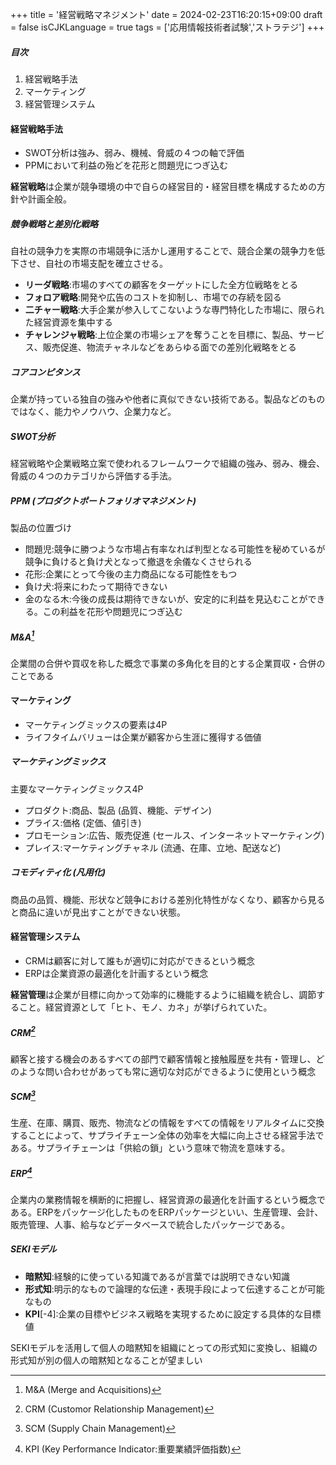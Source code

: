 +++
title = '経営戦略マネジメント'
date = 2024-02-23T16:20:15+09:00
draft = false
isCJKLanguage = true
tags = ['応用情報技術者試験','ストラテジ']
+++

##### 目次
1. 経営戦略手法
2. マーケティング
3. 経営管理システム

#### 経営戦略手法
* SWOT分析は強み、弱み、機械、脅威の４つの軸で評価
* PPMにおいて利益の殆どを花形と問題児につぎ込む

**経営戦略**は企業が競争環境の中で自らの経営目的・経営目標を構成するための方針や計画全般。

##### 競争戦略と差別化戦略
自社の競争力を実際の市場競争に活かし運用することで、競合企業の競争力を低下させ、自社の市場支配を確立させる。
* **リーダ戦略**:市場のすべての顧客をターゲットにした全方位戦略をとる
* **フォロア戦略**:開発や広告のコストを抑制し、市場での存続を図る
* **二チャー戦略**:大手企業が参入してこないような専門特化した市場に、限られた経営資源を集中する
* **チャレンジャ戦略**:上位企業の市場シェアを奪うことを目標に、製品、サービス、販売促進、物流チャネルなどをあらゆる面での差別化戦略をとる

##### コアコンピタンス
企業が持っている独自の強みや他者に真似できない技術である。製品などのものではなく、能力やノウハウ、企業力など。

##### SWOT分析
経営戦略や企業戦略立案で使われるフレームワークで組織の強み、弱み、機会、脅威の４つのカテゴリから評価する手法。

##### PPM (プロダクトポートフォリオマネジメント)
製品の位置づけ
* 問題児:競争に勝つような市場占有率なれば判型となる可能性を秘めているが競争に負けると負け犬となって撤退を余儀なくさせられる
* 花形:企業にとって今後の主力商品になる可能性をもつ
* 負け犬:将来にわたって期待できない
* 金のなる木:今後の成長は期待できないが、安定的に利益を見込むことができる。この利益を花形や問題児につぎ込む

##### M&A[^1]
企業間の合併や買収を称した概念で事業の多角化を目的とする企業買収・合併のことである

#### マーケティング
* マーケティングミックスの要素は4P
* ライフタイムバリューは企業が顧客から生涯に獲得する価値

##### マーケティングミックス
主要なマーケティングミックス4P
* プロダクト:商品、製品 (品質、機能、デザイン)
* プライス:価格 (定価、値引き)
* プロモーション:広告、販売促進 (セールス、インターネットマーケティング)
* プレイス:マーケティングチャネル (流通、在庫、立地、配送など)

##### コモディティ化 (凡用化)
商品の品質、機能、形状など競争における差別化特性がなくなり、顧客から見ると商品に違いが見出すことができない状態。

#### 経営管理システム
* CRMは顧客に対して誰もが適切に対応ができるという概念
* ERPは企業資源の最適化を計画するという概念

**経営管理**は企業が目標に向かって効率的に機能するように組織を統合し、調節すること。経営資源として「ヒト、モノ、カネ」が挙げられていた。

##### CRM[^2]
顧客と接する機会のあるすべての部門で顧客情報と接触履歴を共有・管理し、どのような問い合わせがあっても常に適切な対応ができるように使用という概念

##### SCM[^3]
生産、在庫、購買、販売、物流などの情報をすべての情報をリアルタイムに交換することによって、サプライチェーン全体の効率を大幅に向上させる経営手法である。サプライチェーンは「供給の鎖」という意味で物流を意味する。

##### ERP[^4]
企業内の業務情報を横断的に把握し、経営資源の最適化を計画するという概念である。ERPをパッケージ化したものをERPパッケージといい、生産管理、会計、販売管理、人事、給与などデータベースで統合したパッケージである。


##### SEKIモデル
* **暗黙知**:経験的に使っている知識であるが言葉では説明できない知識
* **形式知**:明示的なもので論理的な伝達・表現手段によって伝達することが可能なもの
* **KPI**[-4]:企業の目標やビジネス戦略を実現するために設定する具体的な目標値

SEKIモデルを活用して個人の暗黙知を組織にとっての形式知に変換し、組織の形式知が別の個人の暗黙知となることが望ましい

[^1]: M&A (Merge and Acquisitions)
[^2]: CRM (Customor Relationship Management)
[^3]: SCM (Supply Chain Management)
[^4]: KPI (Key Performance Indicator:重要業績評価指数)